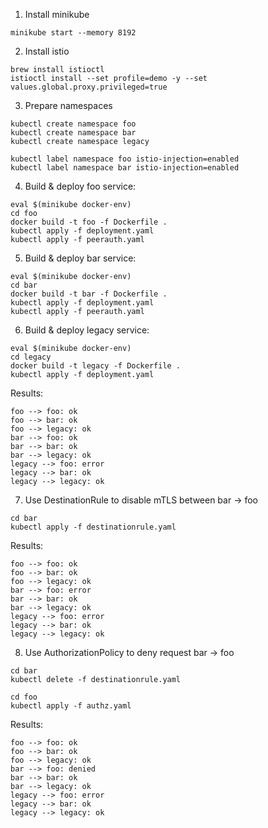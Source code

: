 1. Install minikube

```
minikube start --memory 8192
```

2. Install istio

```
brew install istioctl
istioctl install --set profile=demo -y --set values.global.proxy.privileged=true
```

3. Prepare namespaces

```
kubectl create namespace foo
kubectl create namespace bar
kubectl create namespace legacy

kubectl label namespace foo istio-injection=enabled
kubectl label namespace bar istio-injection=enabled
```

4. Build & deploy foo service:

```
eval $(minikube docker-env)
cd foo
docker build -t foo -f Dockerfile .
kubectl apply -f deployment.yaml
kubectl apply -f peerauth.yaml
```

5. Build & deploy bar service:

```
eval $(minikube docker-env)
cd bar
docker build -t bar -f Dockerfile .
kubectl apply -f deployment.yaml
kubectl apply -f peerauth.yaml
```

6. Build & deploy legacy service:

```
eval $(minikube docker-env)
cd legacy
docker build -t legacy -f Dockerfile .
kubectl apply -f deployment.yaml
```

Results:

```
foo --> foo: ok
foo --> bar: ok
foo --> legacy: ok
bar --> foo: ok
bar --> bar: ok
bar --> legacy: ok
legacy --> foo: error
legacy --> bar: ok
legacy --> legacy: ok
```

7. Use DestinationRule to disable mTLS between bar -> foo

```
cd bar
kubectl apply -f destinationrule.yaml
```

Results:

```
foo --> foo: ok
foo --> bar: ok
foo --> legacy: ok
bar --> foo: error
bar --> bar: ok
bar --> legacy: ok
legacy --> foo: error
legacy --> bar: ok
legacy --> legacy: ok
```

8. Use AuthorizationPolicy to deny request bar -> foo

```
cd bar
kubectl delete -f destinationrule.yaml

cd foo
kubectl apply -f authz.yaml
```

Results:

```
foo --> foo: ok
foo --> bar: ok
foo --> legacy: ok
bar --> foo: denied
bar --> bar: ok
bar --> legacy: ok
legacy --> foo: error
legacy --> bar: ok
legacy --> legacy: ok
```
